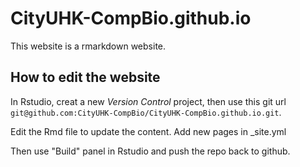 # CityUHK-CompBio.github.io
This website is a rmarkdown website.

## How to edit the website
In Rstudio, creat a new *Version Control* project, then use this git url `git@github.com:CityUHK-CompBio/CityUHK-CompBio.github.io.git`.

Edit the Rmd file to update the content.
Add new pages in _site.yml

Then use "Build" panel in Rstudio and push the repo back to github.
